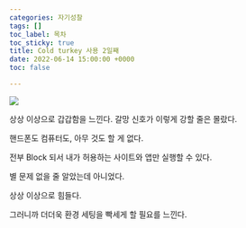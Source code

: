 ```yaml
---
categories: 자기성찰
tags: []
toc_label: 목차
toc_sticky: true
title: Cold turkey 사용 2일째
date: 2022-06-14 15:00:00 +0000
toc: false

---
```

![](/blog/assets/images/coldturkey.PNG)

상상 이상으로 갑갑함을 느낀다. 갈망 신호가 이렇게 강할 줄은 몰랐다.

핸드폰도 컴퓨터도, 아무 것도 할 게 없다.

전부 Block 되서 내가 허용하는 사이트와 앱만 실행할 수 있다.

별 문제 없을 줄 알았는데 아니었다.

상상 이상으로 힘들다.

그러니까 더더욱 환경 세팅을 빡세게 할 필요를 느낀다.